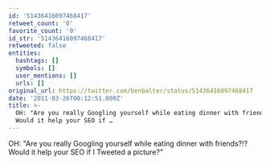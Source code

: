 ```yaml
---
id: '51436416097468417'
retweet_count: '0'
favorite_count: '0'
id_str: '51436416097468417'
retweeted: false
entities:
  hashtags: []
  symbols: []
  user_mentions: []
  urls: []
original_url: https://twitter.com/benbalter/status/51436416097468417
date: '2011-03-26T00:12:51.000Z'
title: >-
  OH: "Are you really Googling yourself while eating dinner with friends?!?
  Would it help your SEO if …
---
```


OH: "Are you really Googling yourself while eating dinner with friends?!? Would it help your SEO if I Tweeted a picture?"